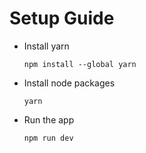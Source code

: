 # Setup Guide

- Install yarn
    ```
    npm install --global yarn
    ```
- Install node packages
    ```
    yarn
    ```
- Run the app
    ```
    npm run dev
    ```